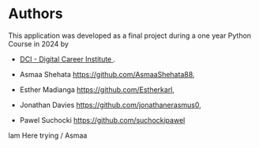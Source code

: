 # Authors

This application was developed as a final project during a one year Python Course in 2024 by 
- [DCI - Digital Career Institute ](https://digitalcareerinstitute.org/).


- Asmaa Shehata https://github.com/AsmaaShehata88,

- Esther Madianga    https://github.com/Estherkarl,

- Jonathan Davies    https://github.com/jonathanerasmus0,

- Pawel Suchocki  https://github.com/suchockipawel

Iam Here trying / Asmaa
